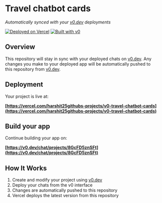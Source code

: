 # Travel chatbot cards

*Automatically synced with your [v0.dev](https://v0.dev) deployments*

[![Deployed on Vercel](https://img.shields.io/badge/Deployed%20on-Vercel-black?style=for-the-badge&logo=vercel)](https://vercel.com/harshit25githubs-projects/v0-travel-chatbot-cards)
[![Built with v0](https://img.shields.io/badge/Built%20with-v0.dev-black?style=for-the-badge)](https://v0.dev/chat/projects/8GcFD5znSFt)

## Overview

This repository will stay in sync with your deployed chats on [v0.dev](https://v0.dev).
Any changes you make to your deployed app will be automatically pushed to this repository from [v0.dev](https://v0.dev).

## Deployment

Your project is live at:

**[https://vercel.com/harshit25githubs-projects/v0-travel-chatbot-cards](https://vercel.com/harshit25githubs-projects/v0-travel-chatbot-cards)**

## Build your app

Continue building your app on:

**[https://v0.dev/chat/projects/8GcFD5znSFt](https://v0.dev/chat/projects/8GcFD5znSFt)**

## How It Works

1. Create and modify your project using [v0.dev](https://v0.dev)
2. Deploy your chats from the v0 interface
3. Changes are automatically pushed to this repository
4. Vercel deploys the latest version from this repository
